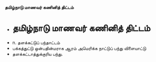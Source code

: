 **தமிழ்நாடு மாணவர் கணினித் திட்டம்**
- # தமிழ்நாடு மாணவர் கணினித் திட்டம்
- n. தளக்கட்டுப் பந்தாட்டம்
- பக்கத்துட்டு ஒன்பதின்மராக ஆரம் அமெரிக்க நாட்டுப் பந்து விளையாட்டு
- தளக்கட்டாத்துக்குரிய பந்து.

